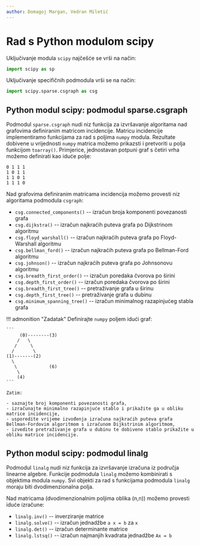 ```yaml
---
author: Domagoj Margan, Vedran Miletić
---
```


# Rad s Python modulom scipy

Uključivanje modula `scipy` najčešće se vrši na način:

``` python
import scipy as sp
```

Uključivanje specifičnih podmodula vrši se na način:

``` python
import scipy.sparse.csgraph as csg
```

## Python modul scipy: podmodul sparse.csgraph

Podmodul `sparse.csgraph` nudi niz funkcija za izvršavanje algoritama nad grafovima definiranim matricom incidencije. Matricu incidencije implementiramo funkcijama za rad s poljima `numpy` modula. Rezultate dobivene u vrijednosti `numpy` matrica možemo prikazsti i pretvoriti u polja funkcijom `toarray()`. Primjerice, jednostavan potpuni graf s četiri vrha možemo definirati kao iduće polje:

```
0 1 1 1
1 0 1 1
1 1 0 1
1 1 1 0
```

Nad grafovima definiranim matricama incidencija možemo provesti niz algoritama podmodula `csgraph`:

- `csg.connected_components()` -- izračun broja komponenti povezanosti grafa
- `csg.dijkstra()` -- izračun najkraćih puteva grafa po Dijkstrinom algoritmu
- `csg.floyd_warshall()` -- izračun najkraćih puteva grafa po Floyd-Warshall algoritmu
- `csg.bellman_ford()` -- izračun najkraćih puteva grafa po Bellman-Ford algoritmu
- `csg.johnson()` -- izračun najkraćih puteva grafa po Johnsonovu algoritmu
- `csg.breadth_first_order()` -- izračun poredaka čvorova po širini
- `csg.depth_first_order()` -- izračun poredaka čvorova po širini
- `csg.breadth_first_tree()` -- pretraživanje grafa u širinu
- `csg.depth_first_tree()` -- pretraživanje grafa u dubinu
- `csg.minimum_spanning_tree()` -- izračun minimalnog razapinjućeg stabla grafa

!!! admonition "Zadatak"
    Definirajte `numpy` poljem idući graf:

    ```
         (0)--------(3)
        /   \
       /     \
      /       \
    (1)-------(2)
      \
       \            (6)
        \
        (4)
    ```

    Zatim:

    - saznajte broj komponenti povezanosti grafa,
    - izračunajte minimalno razapinjuće stablo i prikažite ga u obliku matrice incidencije,
    - usporedite vrijeme izvođenja izračuna najkraćih puteva grafa Bellman-Fordovim algoritmom s izračunom Dijkstrinim algoritmom,
    - izvedite pretraživanje grafa u dubinu te dobiveno stablo prikažite u obliku matrice incidencije.

## Python modul scipy: podmodul linalg

Podmodul `linalg` nudi niz funkcija za izvršavanje izračuna iz područja linearne algebre. Funkcije podmodula `linalg` možemo kombinirati s objektima modula `numpy`. Svi objekti za rad s funkcijama podmodula `linalg` moraju biti dvodimenzionalna polja.

Nad matricama (dvodimenzionalnim poljima oblika (n,n)) možemo provesti iduće izračune:

- `linalg.inv()` -- inverziranje matrice
- `linalg.solve()` -- izračun jednadžbe `a x = b` za `x`
- `linalg.det()` -- izračun determinante matrice
- `linalg.lstsq()` -- izračun najmanjih kvadrata jednadžbe `Ax = b`
